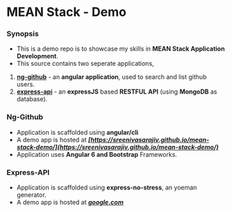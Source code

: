 # MEAN Stack - Demo

### Synopsis

* This is a demo repo is to showcase my skills in __MEAN Stack Application Development__.
* This source contains two seperate applications,
1. __[ng-github](ng-github)__ - an __angular application__, used to search and list github users.
2. __[express-api](express-api)__ - an __expressJS__ based __RESTFUL API__ (using __MongoDB__ as database).

### Ng-Github
* Application is scaffolded using __angular/cli__ 
* A demo app is hosted at _**[https://sreenivasarajiv.github.io/mean-stack-demo/](https://sreenivasarajiv.github.io/mean-stack-demo/)**_
* Application uses __Angular 6 and Bootstrap__ Frameworks.

### Express-API
* Application is scaffolded using __express-no-stress__, an yoeman generator.
* A demo app is hosted at _**[google.com](google.com)**_